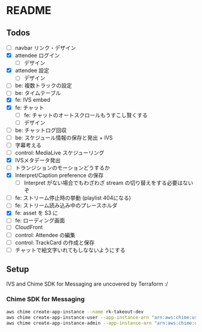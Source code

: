 # README

## Todos

- [ ] navbar リンク・デザイン
- [x] attendee ログイン
  - [ ] デザイン
- [x] attendee 設定
  - [ ] デザイン
- [ ] be: 複数トラックの設定
- [ ] be: タイムテーブル
- [x] fe: IVS embed
- [x] fe: チャット
  - [ ] fe: チャットのオートスクロールもうすこし賢くする
  - [ ] デザイン
- [ ] be: チャットログ回収
- [ ] be: スケジュール情報の保存と発出 + IVS
- [ ] 字幕考える
- [ ] control: MediaLive スケジューリング
- [x] IVSメタデータ発出
- [ ] トランジションのモーションどうするか
- [x] Interpret/Caption preference の保存
  - [ ] Interpret がない場合でもわざわざ stream の切り替えをする必要はないぞ
- [ ] fe: ストリーム停止時の挙動 (playlist 404になる)
- [ ] fe: ストリーム読み込み中のプレースホルダ
- [x] fe: asset を S3 に
- [ ] fe: ローディング画面
- [ ] CloudFront
- [ ] control: Attendee の編集
- [ ] control: TrackCard の作成と保存
- [ ] チャットで絵文字いれてもしなないようにする

## Setup

IVS and Chime SDK for Messaging are uncovered by Terraform :/

### Chime SDK for Messaging

```sh
aws chime create-app-instance --name rk-takeout-dev
aws chime create-app-instance-user --app-instance-arn "arn:aws:chime:us-east-1:005216166247:app-instance/0e09042d-8e87-4b2f-a25b-d71a0e604443" --app-instance-user-id app --name app
aws chime create-app-instance-admin --app-instance-arn "arn:aws:chime:us-east-1:005216166247:app-instance/0e09042d-8e87-4b2f-a25b-d71a0e604443" --app-instance-admin-arn arn:aws:chime:us-east-1:005216166247:app-instance/0e09042d-8e87-4b2f-a25b-d71a0e604443/user/app
```
